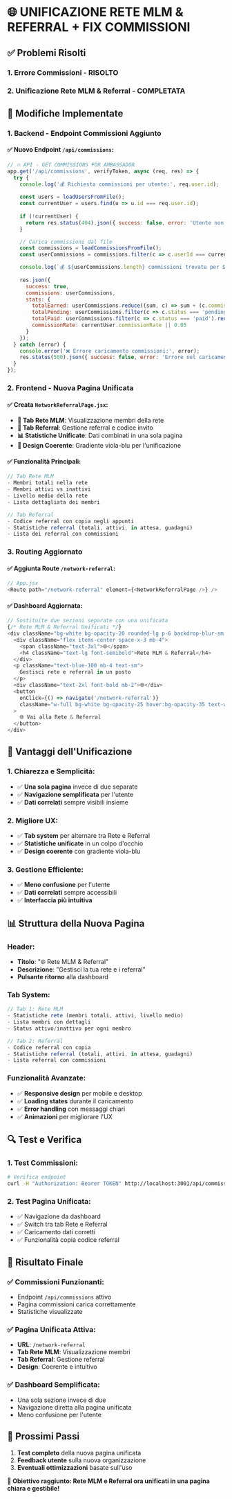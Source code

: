 # 🌐 UNIFICAZIONE RETE MLM & REFERRAL + FIX COMMISSIONI

## ✅ **Problemi Risolti**

### **1. Errore Commissioni - RISOLTO**
### **2. Unificazione Rete MLM & Referral - COMPLETATA**

## 🔧 **Modifiche Implementate**

### **1. Backend - Endpoint Commissioni Aggiunto**

#### **✅ Nuovo Endpoint `/api/commissions`:**
```javascript
// 🔥 API - GET COMMISSIONS FOR AMBASSADOR
app.get('/api/commissions', verifyToken, async (req, res) => {
  try {
    console.log('💰 Richiesta commissioni per utente:', req.user.id);
    
    const users = loadUsersFromFile();
    const currentUser = users.find(u => u.id === req.user.id);
    
    if (!currentUser) {
      return res.status(404).json({ success: false, error: 'Utente non trovato' });
    }

    // Carica commissioni dal file
    const commissions = loadCommissionsFromFile();
    const userCommissions = commissions.filter(c => c.userId === currentUser.id);

    console.log(`💰 ${userCommissions.length} commissioni trovate per ${currentUser.username}`);
    
    res.json({
      success: true,
      commissions: userCommissions,
      stats: {
        totalEarned: userCommissions.reduce((sum, c) => sum + (c.commissionAmount || 0), 0),
        totalPending: userCommissions.filter(c => c.status === 'pending').reduce((sum, c) => sum + (c.commissionAmount || 0), 0),
        totalPaid: userCommissions.filter(c => c.status === 'paid').reduce((sum, c) => sum + (c.commissionAmount || 0), 0),
        commissionRate: currentUser.commissionRate || 0.05
      }
    });
  } catch (error) {
    console.error('❌ Errore caricamento commissioni:', error);
    res.status(500).json({ success: false, error: 'Errore nel caricamento delle commissioni' });
  }
});
```

### **2. Frontend - Nuova Pagina Unificata**

#### **✅ Creata `NetworkReferralPage.jsx`:**
- **🌳 Tab Rete MLM**: Visualizzazione membri della rete
- **👥 Tab Referral**: Gestione referral e codice invito
- **📊 Statistiche Unificate**: Dati combinati in una sola pagina
- **🎨 Design Coerente**: Gradiente viola-blu per l'unificazione

#### **✅ Funzionalità Principali:**
```javascript
// Tab Rete MLM
- Membri totali nella rete
- Membri attivi vs inattivi
- Livello medio della rete
- Lista dettagliata dei membri

// Tab Referral
- Codice referral con copia negli appunti
- Statistiche referral (totali, attivi, in attesa, guadagni)
- Lista dei referral con commissioni
```

### **3. Routing Aggiornato**

#### **✅ Aggiunta Route `/network-referral`:**
```javascript
// App.jsx
<Route path="/network-referral" element={<NetworkReferralPage />} />
```

#### **✅ Dashboard Aggiornata:**
```javascript
// Sostituite due sezioni separate con una unificata
{/* Rete MLM & Referral Unificati */}
<div className="bg-white bg-opacity-20 rounded-lg p-6 backdrop-blur-sm hover:bg-opacity-30 transition-all duration-200">
  <div className="flex items-center space-x-3 mb-4">
    <span className="text-3xl">🌐</span>
    <h4 className="text-lg font-semibold">Rete MLM & Referral</h4>
  </div>
  <p className="text-blue-100 mb-4 text-sm">
    Gestisci rete e referral in un posto
  </p>
  <div className="text-2xl font-bold mb-2">🌐</div>
  <button
    onClick={() => navigate('/network-referral')}
    className="w-full bg-white bg-opacity-25 hover:bg-opacity-35 text-white font-medium py-2 px-4 rounded-lg transition-all duration-200 transform hover:scale-105"
  >
    🌐 Vai alla Rete & Referral
  </button>
</div>
```

## 🎯 **Vantaggi dell'Unificazione**

### **1. Chiarezza e Semplicità:**
- ✅ **Una sola pagina** invece di due separate
- ✅ **Navigazione semplificata** per l'utente
- ✅ **Dati correlati** sempre visibili insieme

### **2. Migliore UX:**
- ✅ **Tab system** per alternare tra Rete e Referral
- ✅ **Statistiche unificate** in un colpo d'occhio
- ✅ **Design coerente** con gradiente viola-blu

### **3. Gestione Efficiente:**
- ✅ **Meno confusione** per l'utente
- ✅ **Dati correlati** sempre accessibili
- ✅ **Interfaccia più intuitiva**

## 📊 **Struttura della Nuova Pagina**

### **Header:**
- **Titolo**: "🌐 Rete MLM & Referral"
- **Descrizione**: "Gestisci la tua rete e i referral"
- **Pulsante ritorno** alla dashboard

### **Tab System:**
```javascript
// Tab 1: Rete MLM
- Statistiche rete (membri totali, attivi, livello medio)
- Lista membri con dettagli
- Status attivo/inattivo per ogni membro

// Tab 2: Referral
- Codice referral con copia
- Statistiche referral (totali, attivi, in attesa, guadagni)
- Lista referral con commissioni
```

### **Funzionalità Avanzate:**
- ✅ **Responsive design** per mobile e desktop
- ✅ **Loading states** durante il caricamento
- ✅ **Error handling** con messaggi chiari
- ✅ **Animazioni** per migliorare l'UX

## 🔍 **Test e Verifica**

### **1. Test Commissioni:**
```bash
# Verifica endpoint
curl -H "Authorization: Bearer TOKEN" http://localhost:3001/api/commissions
```

### **2. Test Pagina Unificata:**
- ✅ Navigazione da dashboard
- ✅ Switch tra tab Rete e Referral
- ✅ Caricamento dati corretti
- ✅ Funzionalità copia codice referral

## 🎉 **Risultato Finale**

### **✅ Commissioni Funzionanti:**
- Endpoint `/api/commissions` attivo
- Pagina commissioni carica correttamente
- Statistiche visualizzate

### **✅ Pagina Unificata Attiva:**
- **URL**: `/network-referral`
- **Tab Rete MLM**: Visualizzazione membri
- **Tab Referral**: Gestione referral
- **Design**: Coerente e intuitivo

### **✅ Dashboard Semplificata:**
- Una sola sezione invece di due
- Navigazione diretta alla pagina unificata
- Meno confusione per l'utente

## 🚀 **Prossimi Passi**

1. **Test completo** della nuova pagina unificata
2. **Feedback utente** sulla nuova organizzazione
3. **Eventuali ottimizzazioni** basate sull'uso

**🎯 Obiettivo raggiunto: Rete MLM e Referral ora unificati in una pagina chiara e gestibile!** 